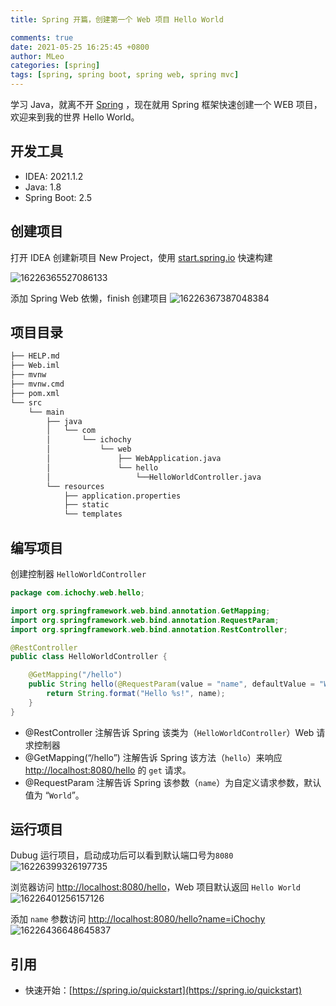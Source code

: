 ```yaml
---
title: Spring 开篇，创建第一个 Web 项目 Hello World

comments: true
date: 2021-05-25 16:25:45 +0800
author: MLeo
categories: [spring] 
tags: [spring, spring boot, spring web, spring mvc] 
---
```


学习 Java，就离不开 [Spring](https://spring.io) ，现在就用 Spring 框架快速创建一个 WEB 项目，欢迎来到我的世界 Hello World。

## 开发工具
- IDEA: 2021.1.2
- Java: 1.8
- Spring Boot: 2.5

## 创建项目
打开 IDEA 创建新项目 New Project，使用 [start.spring.io](https://start.spring.io) 快速构建

![16226365527086133](https://images.ichochy.com/16226365527086133.png)

添加 Spring Web 依懒，finish 创建项目
![16226367387048384](https://images.ichochy.com/16226367387048384.png)

## 项目目录
```bash
├── HELP.md
├── Web.iml
├── mvnw
├── mvnw.cmd
├── pom.xml
└── src
    └── main
        ├── java
        │   └── com
        │       └── ichochy
        │           └── web
        │               ├── WebApplication.java
        │               └── hello
        │                   └──HelloWorldController.java
        └── resources
            ├── application.properties
            ├── static
            └── templates
```
## 编写项目
创建控制器 `HelloWorldController`
```java
package com.ichochy.web.hello;

import org.springframework.web.bind.annotation.GetMapping;
import org.springframework.web.bind.annotation.RequestParam;
import org.springframework.web.bind.annotation.RestController;

@RestController
public class HelloWorldController {

    @GetMapping("/hello")
    public String hello(@RequestParam(value = "name", defaultValue = "World") String name) {
        return String.format("Hello %s!", name);
    }
}
```
- @RestController 注解告诉 Spring 该类为（`HelloWorldController`）Web 请求控制器
- @GetMapping(“/hello”) 注解告诉 Spring 该方法（`hello`）来响应 [http://localhost:8080/hello](http://localhost:8080/hello) 的 `get` 请求。
- @RequestParam 注解告诉 Spring 该参数（`name`）为自定义请求参数，默认值为 “`World`”。 


## 运行项目
Dubug 运行项目，启动成功后可以看到默认端口号为`8080`
![16226399326197735](https://images.ichochy.com/16226399326197735.png)

浏览器访问 [http://localhost:8080/hello](http://localhost:8080/hello)，Web 项目默认返回 `Hello World`
![16226401256157126](https://images.ichochy.com/16226401256157126.png)

添加 `name` 参数访问 [http://localhost:8080/hello?name=iChochy](http://localhost:8080/hello?name=iChochy)
![16226436648645837](https://images.ichochy.com/16226436648645837.png)


## 引用
- 快速开始：[https://spring.io/quickstart](https://spring.io/quickstart)

